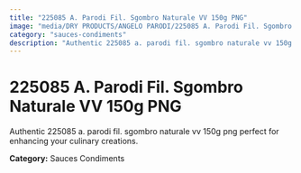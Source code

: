 ```yaml
---
title: "225085 A. Parodi Fil. Sgombro Naturale VV 150g PNG"
image: "media/DRY PRODUCTS/ANGELO PARODI/225085 A. Parodi Fil. Sgombro Naturale VV 150g_PNG.png"
category: "sauces-condiments"
description: "Authentic 225085 a. parodi fil. sgombro naturale vv 150g png perfect for enhancing your culinary creations."
---
```


# 225085 A. Parodi Fil. Sgombro Naturale VV 150g PNG

Authentic 225085 a. parodi fil. sgombro naturale vv 150g png perfect for enhancing your culinary creations.

**Category:** Sauces Condiments

